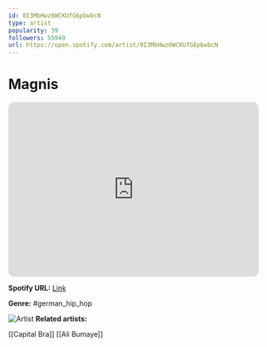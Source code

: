 ```yaml
---
id: 0I3MbHwz6WCKUfG6pbwbcN
type: artist
popularity: 39
followers: 55949
url: https://open.spotify.com/artist/0I3MbHwz6WCKUfG6pbwbcN
---
```

# Magnis

<iframe style="border-radius:12px" src="https://open.spotify.com/embed/artist/0I3MbHwz6WCKUfG6pbwbcN" width="100%" height="352" frameBorder="0" allowfullscreen="" allow="autoplay; clipboard-write; encrypted-media; fullscreen; picture-in-picture" loading="lazy"></iframe>

**Spotify URL:** [Link](https://open.spotify.com/artist/0I3MbHwz6WCKUfG6pbwbcN)

**Genre:**  #german_hip_hop

![Artist](https://i.scdn.co/image/ab67616d0000b2739907659f7d1dfdbab9568b5c)
**Related artists:**

[[Capital Bra]]
[[Ali Bumaye]]
